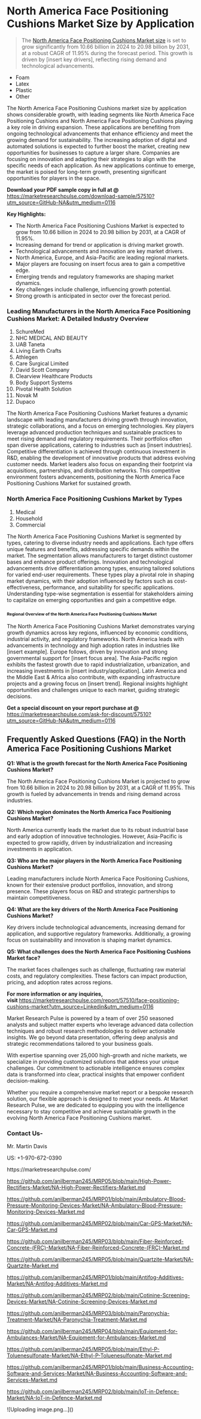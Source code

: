 <h1>North America Face Positioning Cushions Market&nbsp;Size by Application</h1><blockquote><p>The <a href="https://marketresearchpulse.com/download-sample/57510?utm_source=GitHub-NA&amp;utm_medium=0116">North America Face Positioning Cushions Market size</a> is set to grow significantly from 10.66 billion in 2024 to 20.98 billion by 2031, at a robust CAGR of 11.95% during the forecast period. This growth is driven by [insert key drivers], reflecting rising demand and technological advancements.</p></blockquote><ul><li>Foam<li> Latex<li> Plastic<li> Other</li></ul><p>The North America Face Positioning Cushions market size by application shows considerable growth, with leading segments like North America Face Positioning Cushions and North America Face Positioning Cushions playing a key role in driving expansion. These applications are benefiting from ongoing technological advancements that enhance efficiency and meet the growing demand for sustainability. The increasing adoption of digital and automated solutions is expected to further boost the market, creating new opportunities for businesses to capture a larger share. Companies are focusing on innovation and adapting their strategies to align with the specific needs of each application. As new applications continue to emerge, the market is poised for long-term growth, presenting significant opportunities for players in the space.</p><p><strong>Download your PDF sample copy in full at @ </strong><a href="https://marketresearchpulse.com/download-sample/57510?utm_source=GitHub-NA&amp;utm_medium=0116">https://marketresearchpulse.com/download-sample/57510?utm_source=GitHub-NA&amp;utm_medium=0116</a></p><p><strong>Key Highlights: </strong></p><ul><li>The North America Face Positioning Cushions Market is expected to grow from 10.66 billion in 2024 to 20.98 billion by 2031, at a CAGR of 11.95%.</li><li>Increasing demand for trend or application is driving market growth.</li><li>Technological advancements and innovation are key market drivers.</li><li>North America, Europe, and Asia-Pacific are leading regional markets.</li><li>Major players are focusing on insert focus area to gain a competitive edge.</li><li>Emerging trends and regulatory frameworks are shaping market dynamics.</li><li>Key challenges include challenge, influencing growth potential.</li><li>Strong growth is anticipated in sector over the forecast period.</li></ul><h3>Leading Manufacturers in the North America Face Positioning Cushions Market: A Detailed Industry Overview</h3><ol><li>SchureMed</li><li>NHC MEDICAL AND BEAUTY</li><li>UAB Taneta</li><li>Living Earth Crafts</li><li>Athlegen</li><li>Care Surgical Limited</li><li>David Scott Company</li><li>Clearview Healthcare Products</li><li>Body Support Systems</li><li>Pivotal Health Solution</li><li>Novak M</li><li>Dupaco</li></ol><div class="flex max-w-full flex-col flex-grow"><div class="min-h-8 text-message flex w-full flex-col items-end gap-2 whitespace-normal break-words [.text-message+&amp;]:mt-5" dir="auto" data-message-author-role="assistant" data-message-id="fd8432e4-4910-450d-b182-61b7bfb0a01f" data-message-model-slug="gpt-4o"><div class="flex w-full flex-col gap-1 empty:hidden first:pt-[3px]"><div class="markdown prose w-full break-words dark:prose-invert light"><p>The North America Face Positioning Cushions Market features a dynamic landscape with leading manufacturers driving growth through innovation, strategic collaborations, and a focus on emerging technologies. Key players leverage advanced production techniques and sustainable practices to meet rising demand and regulatory requirements. Their portfolios often span diverse applications, catering to industries such as [insert industries]. Competitive differentiation is achieved through continuous investment in R&amp;D, enabling the development of innovative products that address evolving customer needs. Market leaders also focus on expanding their footprint via acquisitions, partnerships, and distribution networks. This competitive environment fosters advancements, positioning the North America Face Positioning Cushions Market for sustained growth.</p></div></div></div></div><h3>North America Face Positioning Cushions Market by Types</h3><ol><li>Medical<li> Household<li> Commercial</li></ol><div class="flex max-w-full flex-col flex-grow"><div class="min-h-8 text-message flex w-full flex-col items-end gap-2 whitespace-normal break-words [.text-message+&amp;]:mt-5" dir="auto" data-message-author-role="assistant" data-message-id="084470be-0bb7-4664-bddf-5156b4f41249" data-message-model-slug="gpt-4o-mini"><div class="flex w-full flex-col gap-1 empty:hidden first:pt-[3px]"><div class="markdown prose w-full break-words dark:prose-invert light"><p>The North America Face Positioning Cushions Market is segmented by types, catering to diverse industry needs and applications. Each type offers unique features and benefits, addressing specific demands within the market. The segmentation allows manufacturers to target distinct customer bases and enhance product offerings. Innovation and technological advancements drive differentiation among types, ensuring tailored solutions for varied end-user requirements. These types play a pivotal role in shaping market dynamics, with their adoption influenced by factors such as cost-effectiveness, performance, and suitability for specific applications. Understanding type-wise segmentation is essential for stakeholders aiming to capitalize on emerging opportunities and gain a competitive edge.</p></div></div></div></div><h3><span style="font-size: 11px;">Regional Overview of the North America Face Positioning Cushions Market</span></h3><div class="flex max-w-full flex-col flex-grow"><div class="min-h-8 text-message flex w-full flex-col items-end gap-2 whitespace-normal break-words [.text-message+&amp;]:mt-5" dir="auto" data-message-author-role="assistant" data-message-id="e9038762-ce64-4e30-91c9-9bd413514231" data-message-model-slug="gpt-4o-mini"><div class="flex w-full flex-col gap-1 empty:hidden first:pt-[3px]"><div class="markdown prose w-full break-words dark:prose-invert light"><p>The North America Face Positioning Cushions Market demonstrates varying growth dynamics across key regions, influenced by economic conditions, industrial activity, and regulatory frameworks. North America leads with advancements in technology and high adoption rates in industries like [insert example]. Europe follows, driven by innovation and strong governmental support for [insert focus area]. The Asia-Pacific region exhibits the fastest growth due to rapid industrialization, urbanization, and increasing investments in [insert industry/application]. Latin America and the Middle East &amp; Africa also contribute, with expanding infrastructure projects and a growing focus on [insert trend]. Regional insights highlight opportunities and challenges unique to each market, guiding strategic decisions.</p></div></div></div></div><p><strong>Get a special discount on your report purchase at @ </strong><a href="https://marketresearchpulse.com/ask-for-discount/57510?utm_source=GitHub-NA&amp;utm_medium=0116">https://marketresearchpulse.com/ask-for-discount/57510?utm_source=GitHub-NA&amp;utm_medium=0116</a></p><h2>Frequently Asked Questions (FAQ) in the North America Face Positioning Cushions Market</h2><p><strong>Q1: What is the growth forecast for the North America Face Positioning Cushions Market?</strong></p><p>The North America Face Positioning Cushions Market is projected to grow from 10.66 billion in 2024 to 20.98 billion by 2031, at a CAGR of 11.95%. This growth is fueled by advancements in trends and rising demand across industries.</p><p><strong>Q2: Which region dominates the North America Face Positioning Cushions Market?</strong></p><p>North America currently leads the market due to its robust industrial base and early adoption of innovative technologies. However, Asia-Pacific is expected to grow rapidly, driven by industrialization and increasing investments in application.</p><p><strong>Q3: Who are the major players in the North America Face Positioning Cushions Market?</strong></p><p>Leading manufacturers include North America Face Positioning Cushions, known for their extensive product portfolios, innovation, and strong presence. These players focus on R&amp;D and strategic partnerships to maintain competitiveness.</p><p><strong>Q4: What are the key drivers of the North America Face Positioning Cushions Market?</strong></p><p>Key drivers include technological advancements, increasing demand for application, and supportive regulatory frameworks. Additionally, a growing focus on sustainability and innovation is shaping market dynamics.</p><p><strong>Q5: What challenges does the North America Face Positioning Cushions Market face?</strong></p><p>The market faces challenges such as challenge, fluctuating raw material costs, and regulatory complexities. These factors can impact production, pricing, and adoption rates across regions.</p><p><strong>For more information or any inquiries, visit&nbsp;</strong><a href="https://marketresearchpulse.com/report/57510/face-positioning-cushions-market?utm_source=Linkedin&utm_medium=0116">https://marketresearchpulse.com/report/57510/face-positioning-cushions-market?utm_source=Linkedin&utm_medium=0116</a></p><p>Market Research Pulse is powered by a team of over 250 seasoned analysts and subject matter experts who leverage advanced data collection techniques and robust research methodologies to deliver actionable insights. We go beyond data presentation, offering deep analysis and strategic recommendations tailored to your business goals.</p><p>With expertise spanning over 25,000 high-growth and niche markets, we specialize in providing customized solutions that address your unique challenges. Our commitment to actionable intelligence ensures complex data is transformed into clear, practical insights that empower confident decision-making.</p><p>Whether you require a comprehensive market report or a bespoke research solution, our flexible approach is designed to meet your needs. At Market Research Pulse, we are dedicated to equipping you with the intelligence necessary to stay competitive and achieve sustainable growth in the evolving North America Face Positioning Cushions market.</p><h3><strong>Contact Us-</strong></h3><p>Mr. Martin Davis</p><p>US: +1-970-672-0390</p><p>https://marketresearchpulse.com/</p><p><a href="https://github.com/anilberman245/MRP05/blob/main/High-Power-Rectifiers-Market/NA-High-Power-Rectifiers-Market.md">https://github.com/anilberman245/MRP05/blob/main/High-Power-Rectifiers-Market/NA-High-Power-Rectifiers-Market.md</a></p><p><a href="https://github.com/anilberman245/MRP01/blob/main/Ambulatory-Blood-Pressure-Monitoring-Devices-Market/NA-Ambulatory-Blood-Pressure-Monitoring-Devices-Market.md">https://github.com/anilberman245/MRP01/blob/main/Ambulatory-Blood-Pressure-Monitoring-Devices-Market/NA-Ambulatory-Blood-Pressure-Monitoring-Devices-Market.md</a></p><p><a href="https://github.com/anilberman245/MRP02/blob/main/Car-GPS-Market/NA-Car-GPS-Market.md">https://github.com/anilberman245/MRP02/blob/main/Car-GPS-Market/NA-Car-GPS-Market.md</a></p><p><a href="https://github.com/anilberman245/MRP03/blob/main/Fiber-Reinforced-Concrete-(FRC)-Market/NA-Fiber-Reinforced-Concrete-(FRC)-Market.md">https://github.com/anilberman245/MRP03/blob/main/Fiber-Reinforced-Concrete-(FRC)-Market/NA-Fiber-Reinforced-Concrete-(FRC)-Market.md</a></p><p><a href="https://github.com/anilberman245/MRP05/blob/main/Quartzite-Market/NA-Quartzite-Market.md">https://github.com/anilberman245/MRP05/blob/main/Quartzite-Market/NA-Quartzite-Market.md</a></p><p><a href="https://github.com/anilberman245/MRP01/blob/main/Antifog-Additives-Market/NA-Antifog-Additives-Market.md">https://github.com/anilberman245/MRP01/blob/main/Antifog-Additives-Market/NA-Antifog-Additives-Market.md</a></p><p><a href="https://github.com/anilberman245/MRP02/blob/main/Cotinine-Screening-Devices-Market/NA-Cotinine-Screening-Devices-Market.md">https://github.com/anilberman245/MRP02/blob/main/Cotinine-Screening-Devices-Market/NA-Cotinine-Screening-Devices-Market.md</a></p><p><a href="https://github.com/anilberman245/MRP03/blob/main/Paronychia-Treatment-Market/NA-Paronychia-Treatment-Market.md">https://github.com/anilberman245/MRP03/blob/main/Paronychia-Treatment-Market/NA-Paronychia-Treatment-Market.md</a></p><p><a href="https://github.com/anilberman245/MRP04/blob/main/Equipment-for-Ambulances-Market/NA-Equipment-for-Ambulances-Market.md">https://github.com/anilberman245/MRP04/blob/main/Equipment-for-Ambulances-Market/NA-Equipment-for-Ambulances-Market.md</a></p><p><a href="https://github.com/anilberman245/MRP05/blob/main/Ethyl-P-Toluenesulfonate-Market/NA-Ethyl-P-Toluenesulfonate-Market.md">https://github.com/anilberman245/MRP05/blob/main/Ethyl-P-Toluenesulfonate-Market/NA-Ethyl-P-Toluenesulfonate-Market.md</a></p><p><a href="https://github.com/anilberman245/MRP01/blob/main/Business-Accounting-Software-and-Services-Market/NA-Business-Accounting-Software-and-Services-Market.md">https://github.com/anilberman245/MRP01/blob/main/Business-Accounting-Software-and-Services-Market/NA-Business-Accounting-Software-and-Services-Market.md</a></p><p><a href="https://github.com/anilberman245/MRP02/blob/main/IoT-in-Defence-Market/NA-IoT-in-Defence-Market.md">https://github.com/anilberman245/MRP02/blob/main/IoT-in-Defence-Market/NA-IoT-in-Defence-Market.md</a></p>
![Uploading image.png…]()
